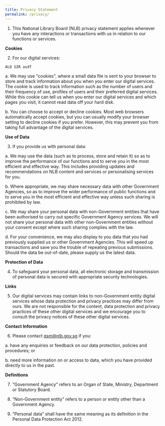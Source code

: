 ```yaml
---
title: Privacy Statement
permalink: /privacy/
---
```

1. This National Library Board (NLB) privacy statement applies whenever you have any interactions or transactions with us in relation to our functions or services.  

 

**Cookies**

 

2. For our digital services:

 ```
 ALO SIR asdf
 ```

a. We may use "cookies", where a small data file is sent to your browser to store and track information about you when you enter our digital services. The cookie is used to track information such as the number of users and their frequency of use, profiles of users and their preferred digital services. While this cookie can tell us when you enter our digital services and which pages you visit, it cannot read data off your hard disk. 

 

b. You can choose to accept or decline cookies. Most web browsers automatically accept cookies, but you can usually modify your browser setting to decline cookies if you prefer. However, this may prevent you from taking full advantage of the digital services.

 

 

**Use of Data**

 

3. If you provide us with personal data:

 

a. We may use the data (such as to process, store and retain it) so as to improve the performance of our functions and to serve you in the most efficient and effective way. This includes providing updates and recommendations on NLB content and services or personalising services for you.  

 

b. Where appropriate, we may share necessary data with other Government Agencies, so as to improve the wider performance of public functions and to serve you in the most efficient and effective way unless such sharing is prohibited by law.

 

c. We may share your personal data with non-Government entities that have been authorised to carry out specific Government Agency services. We will not share your personal data with other non-Government entities without your consent except where such sharing complies with the law.

 

d. For your convenience, we may also display to you data that you had previously supplied us or other Government Agencies. This will speed up transactions and save you the trouble of repeating previous submissions. Should the data be out-of-date, please supply us the latest data.

 

**Protection of Data**

 

4. To safeguard your personal data, all electronic storage and transmission of personal data is secured with appropriate security technologies. 

 

**Links**

 

5. Our digital services may contain links to non-Government entity digital services whose data protection and privacy practices may differ from ours.  We are not responsible for the content, data protection and privacy practices of these other digital services and we encourage you to consult the privacy notices of these other digital services. 

 

**Contact Information**

 

6. Please contact  qsm@nlb.gov.sg if you:

 

a. have any enquiries or feedback on our data protection, policies and procedures; or

 

b. need more information on or access to data, which you have provided directly to us in the past.

 

 

**Definitions**

 

7. “Government Agency” refers to an Organ of State, Ministry, Department or Statutory Board.

 

8. ”Non-Government entity” refers to a person or entity other than a Government Agency.

 

9. “Personal data” shall have the same meaning as its definition in the Personal Data Protection Act 2012.